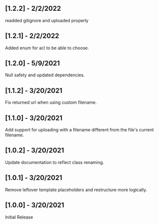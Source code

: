 ## [1.2.2] - 2/2/2022

readded gitignore and uploaded properly

## [1.2.1] - 2/2/2022

Added enum for acl to be able to choose.

## [1.2.0] - 5/9/2021

Null safety and updated dependencies.

## [1.1.2] - 3/20/2021

Fix returned url when using custom filename.

## [1.1.0] - 3/20/2021

Add support for uploading with a filename different from the file's current filename.

## [1.0.2] - 3/20/2021

Update documentation to reflect class renaming.

## [1.0.1] - 3/20/2021

Remove leftover template placeholders and restructure more logically.

## [1.0.0] - 3/20/2021

Initial Release